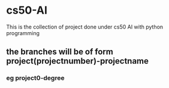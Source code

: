 # cs50-AI
This is the collection of project done under cs50 AI with python programming

## the branches will be of form project(projectnumber)-projectname
### eg project0-degree

